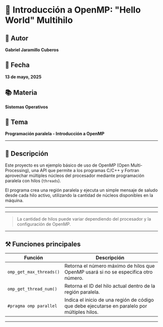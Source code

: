 # 🧵 Introducción a OpenMP: "Hello World" Multihilo

## 👤 Autor
**Gabriel Jaramillo Cuberos**

## 📅 Fecha
**13 de mayo, 2025**

## 📚 Materia
**Sistemas Operativos**

## 🧠 Tema
**Programación paralela - Introducción a OpenMP**

---

## 📝 Descripción

Este proyecto es un ejemplo básico de uso de OpenMP (Open Multi-Processing), una API que permite a los programas C/C++ y Fortran aprovechar múltiples núcleos del procesador mediante programación paralela con hilos (`threads`).

El programa crea una región paralela y ejecuta un simple mensaje de saludo desde cada hilo activo, utilizando la cantidad de núcleos disponibles en la máquina.

---



---

> La cantidad de hilos puede variar dependiendo del procesador y la configuración de OpenMP.

---

## ⚒️ Funciones principales

| Función | Descripción |
|--------|-------------|
| `omp_get_max_threads()` | Retorna el número máximo de hilos que OpenMP usará si no se especifica otro número. |
| `omp_get_thread_num()` | Retorna el ID del hilo actual dentro de la región paralela. |
| `#pragma omp parallel` | Indica el inicio de una región de código que debe ejecutarse en paralelo por múltiples hilos. |

---

